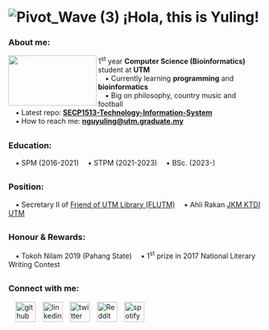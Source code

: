 # ![Pivot_Wave (3)](https://github.com/nguyuling/nguyuling/assets/150541276/96957f03-22c3-4cb2-9fec-ccb65600456c) ¡Hola, this is Yuling!
### About me:  
<img align="left" width="175" height="100" src="https://github.com/nguyuling/nguyuling/assets/150541276/42b950dd-4b25-484f-afe4-b2543d45efa9">

1<sup>st</sup> year **Computer Science (Bioinformatics)** student at **UTM**  
&emsp;▪‍ Currently learning **programming** and **bioinformatics**   
&emsp;▪ Big on philosophy, country music and football   
&emsp;▪ Latest repo: [**SECP1513-Technology-Information-System**](https://github.com/nguyuling/SECP1513-Assignment)  
&emsp;▪ How to reach me: **nguyuling@utm.graduate.my**  

##

### Education:  
&emsp;▪‍ SPM (2016-2021)
&emsp;▪‍ STPM (2021-2023)
&emsp;▪‍ BSc. (2023-) 

##

### Position:  
&emsp;▪‍ Secretary II of [Friend of UTM Library (FLUTM)](https://library.utm.my/friends-of-the-utm-library/) 
&emsp;▪‍ Ahli Rakan [JKM KTDI UTM](https://studentaffairs.utm.my/ktdi/author/jkmktdi/)  

##

### Honour & Rewards:  
&emsp;▪‍ Tokoh Nilam 2019 (Pahang State)
&emsp;▪‍ 1<sup>st</sup> prize in 2017 National Literary Writing Contest

##

### Connect with me:  
&emsp;[<img src='https://cdn.jsdelivr.net/npm/simple-icons@3.0.1/icons/github.svg' alt='github' height='40'>](https://github.com/nguyuling)&emsp;[<img src='https://cdn.jsdelivr.net/npm/simple-icons@3.0.1/icons/linkedin.svg' alt='linkedin' height='40'>](https://www.linkedin.com/in/nguyuling/)&emsp;[<img src='https://cdn.jsdelivr.net/npm/simple-icons@3.0.1/icons/twitter.svg' alt='twitter' height='40'>](https://twitter.com/nguyuling)&emsp;[<img src='https://cdn.jsdelivr.net/npm/simple-icons@3.0.1/icons/reddit.svg' alt='Reddit' height='40'>](https://www.reddit.com/user/yulingngu)&emsp;[<img src='https://cdn.jsdelivr.net/npm/simple-icons@3.0.1/icons/spotify.svg' alt='spotify' height='40'>](https://open.spotify.com/playlist/4liungGWkFPWNp071NkAbl?si=ujCt3Gb2RAOB3QQt8ri4Ng&pi=a-xmYdPBE9Ry2L)  
